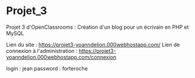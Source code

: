 # Projet_3
Projet 3 d'OpenClassrooms : Création d'un blog pour un écrivain en PHP et MySQL

Lien du site : https://projet3-yoanndelion.000webhostapp.com/
Lien de connexion à l'administration : https://projet3-yoanndelion.000webhostapp.com/connexion

login : jean
password : forteroche
